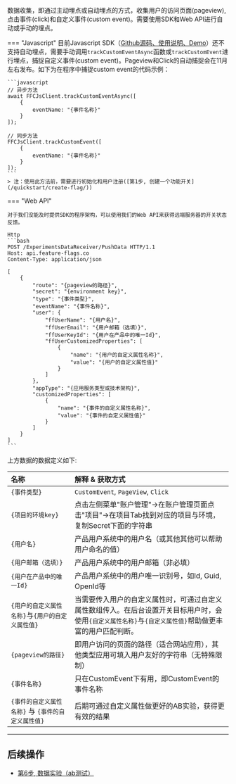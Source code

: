 数据收集，即通过主动埋点或自动埋点的方式，收集用户的访问页面(pageview), 点击事件(click)和自定义事件(custom event)。需要使用SDK和Web API进行自动或手动的埋点。

=== "Javascript"
    目前Javascript SDK（[Github源码、使用说明、Demo](https://github.com/feature-flags-co/ffc-js-client-sdk)）还不支持自动埋点，需要手动调用`trackCustomEventAsync`函数或`trackCustomEvent`进行埋点，捕捉自定义事件(custom event)。Pageview和Click的自动捕捉会在11月左右发布。如下为在程序中捕捉custom event的代码示例：
    
    ```javascript
    // 异步方法
    await FFCJsClient.trackCustomEventAsync([
        {
            eventName: "{事件名称}"
        }
    ]);

    // 同步方法
    FFCJsClient.trackCustomEvent([
        {
            eventName: "{事件名称}"
        }
    ]);
    ```
    > 注：使用此方法前，需要进行初始化和用户注册([第1步, 创建一个功能开关](/quickstart/create-flag/))

=== "Web API"

    对于我们没能及时提供SDK的程序架构，可以使用我们的Web API来获得远端服务器的开关状态反馈。

    Http
    ```bash
    POST /ExperimentsDataReceiver/PushData HTTP/1.1
    Host: api.feature-flags.co
    Content-Type: application/json

    [
        {
            "route": "{pageview的路径}",
            "secret": "{environment key}",
            "type": "{事件类型}",
            "eventName": "{事件名称}",
            "user": {
                "ffUserName": "{用户名}",
                "ffUserEmail": "{用户邮箱（选填）}",
                "ffUserKeyId": "{用户在产品中的唯一Id}",
                "ffUserCustomizedProperties": [
                    {
                        "name": "{用户的自定义属性名称}",
                        "value": "{用户的自定义属性值}"
                    }
                ]
            },
            "appType": "{应用服务类型或技术架构}",
            "customizedProperties": [
                {
                    "name": "{事件的自定义属性名称}",
                    "value": "{事件的自定义属性值}"
                }
            ]
        }
    ]
    ```

上方数据的数据定义如下:

| 名称           |           解释 &  获取方式            |  
| :---------------- | :----------------------------------- |
| `{事件类型}` |  `CustomEvent`, `PageView`, `Click` |
| `{项目的环境key}`       |  点击左侧菜单"账户管理"->在账户管理页面点击"项目"->在项目Tab找到对应的项目与环境，复制Secret下面的字符串  |
| `{用户名}`             |  产品用户系统中的用户名（或其他其他可以帮助用户命名的值）   |
| `{用户邮箱（选填）}`    |  产品用户系统中的用户邮箱（非必填）    |
| `{用户在产品中的唯一Id}` |  产品用户系统中的用户唯一识别号，如Id, Guid, OpenId等   |
| `{用户的自定义属性名称}`与`{用户的自定义属性值}` |  当需要传入用户的自定义属性时，可通过自定义属性数组传入。在后台设置开关目标用户时，会使用`{自定义属性名称}`与`{自定义属性值}`帮助做更丰富的用户匹配判断。   |
| `{pageview的路径}` |  即用户访问的页面的路径（适合网站应用），其他类型应用可填入用户友好的字符串（无特殊限制）   |
| `{事件名称}` | 只在CustomEvent下有用，即CustomEvent的事件名称    |
| `{事件的自定义属性名称}` 与 `{事件的自定义属性值}` |  后期可通过自定义属性做更好的AB实验，获得更有效的结果   |


----


## 后续操作

- [第6步, 数据实验（ab测试）](/quickstart/abtest/)
